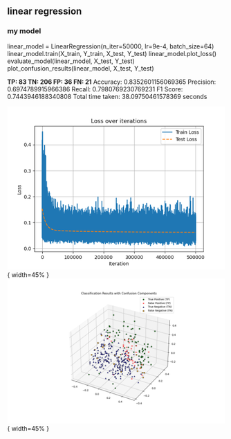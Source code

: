 
## linear regression
### my model
linear_model = LinearRegression(n_iter=50000, lr=9e-4, batch_size=64)
linear_model.train(X_train, Y_train, X_test, Y_test)
linear_model.plot_loss()
evaluate_model(linear_model, X_test, Y_test)
plot_confusion_results(linear_model, X_test, Y_test)

**TP: 83  TN: 206  FP: 36  FN: 21**
Accuracy: 0.8352601156069365
Precision: 0.6974789915966386
Recall: 0.7980769230769231
F1 Score: 0.7443946188340808
Total time taken: 38.09750461578369 seconds

![Linear Loss](./linear_loss-1.png){ width=45% } ![Confusion Results](./confusion_results-1.png){ width=45% }
